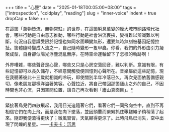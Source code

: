 +++
title = "心聲"
date = "2025-01-18T00:05:00+08:00"
tags = ["introspection", "coldplay", "reading"]
slug = "inner-voice"
indent = true
dropCap = false
+++

在這箇「萬物皆流，無物常駐」的世界，在這箇瞬息萬變的龐大城市网路現代社會，哪些行動是自由意志推動，哪些行動是社會洪流裹挾，變得難以辨識難以判斷，何況自我意識受限於記憶也如同水面瞬變無形，還要無時無刻被基因記憶拉扯。箇體隨時變成人流之一，自己隨時變形一隻甲蟲。你看，我們的外形由引力凝聚成型，自身卻似陽光浮塵混亂無序，在時空命運軸留下了怎樣的軌跡啊！

外界嘈雜，哪些聲音是心聲，哪些又只是心房空蕩回音，難以判斷。意識有限，有些記憶卻可以長久儲存，不經意間觸發便回憶到心聲所在。音樂屬於這些記憶，現在我聽著彼此十三歲就相識的冷玩，即使闊別半年冷落已久，再次見面依舊備感親切，像老朋友那樣洋溢著笑容。心聲拉近，將自己帶回那箇廬山之外的自己，不因時間也非心流，只因空間位置，讓自己再次看到「廬山真面目」。[*](https://reuixiy.notion.site/17ec9131ed4f80b4ab02e99acf5c597d)

---

緊接著鳥兒們四散飛起，我用目光追隨著它們，看著它們一同飛向空中，直到不再相信它們在向上飛，而是我在向下墜落，並因頭暈而緊緊抓住鞦韆繩子稍稍蕩了起來。隨即我便蕩得更快了；微風習習，天氣顯得更涼了。此時飛鳥已消失，空中出現了閃爍的星星。——[卡夫卡：沉思](https://reuixiy.notion.site/19bc9131ed4f80188744e8ce0f28354f)